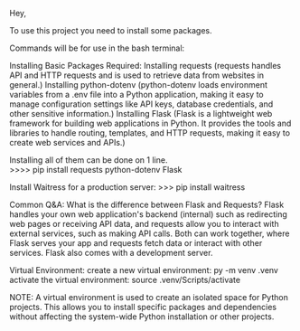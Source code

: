 Hey,

To use this project you need to install some packages.

Commands will be for use in the bash terminal:

Installing Basic Packages Required:
  Installing requests (requests handles API and HTTP requests and is used to retrieve data from websites in general.)
  Installing python-dotenv (python-dotenv  loads environment variables from a .env file into a Python application, making it easy to manage configuration settings like API keys, database credentials, and other sensitive information.)
  Installing Flask (Flask is a lightweight web framework for building web applications in Python. It provides the tools and libraries to handle routing, templates, and HTTP requests, making it easy to create web services and APIs.)
 
 Installing all of them can be done on 1 line.                    
    >>>>           pip install requests python-dotenv Flask


Install Waitress for a production server: 
    >>>            pip install waitress

Common Q&A: 
      What is the difference between Flask and Requests?
        Flask handles your own web application's backend (internal) such as redirecting web pages or receiving API data, and requests allow you to interact with external services, such as making API calls.
        Both can work together, where Flask serves your app and requests fetch data or interact with other services.
        Flask also comes with a development server.


                    
Virtual Environment: 
create a new virtual environment: py -m venv .venv
activate the virtual environment: source .venv/Scripts/activate

NOTE: 
 A virtual environment is used to create an isolated space for Python projects. This allows you to install specific packages and dependencies without affecting the system-wide Python installation or other projects.
